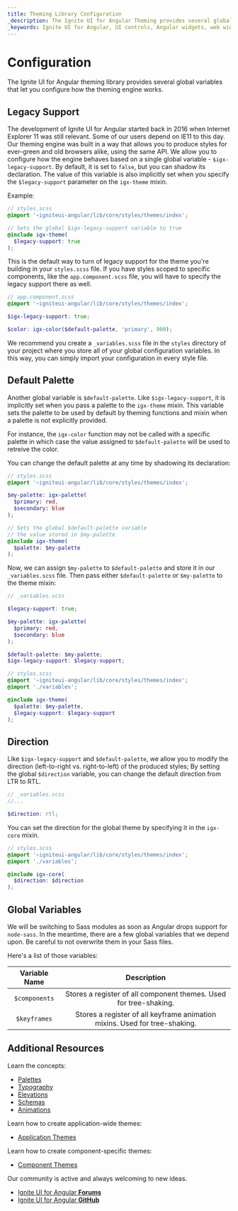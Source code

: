 ```yaml
---
title: Theming Library Configuration
_description: The Ignite UI for Angular Theming provides several global variables that let you configure how the theming engine works.
_keywords: Ignite UI for Angular, UI controls, Angular widgets, web widgets, UI widgets, Angular, Native Angular Components Suite, Native Angular Controls, Native Angular Components Library, Native Angular Components, Angular Theming Component, Angular Theming
---
```


# Configuration

<div class="highlight">The Ignite UI for Angular theming library provides several global variables that let you configure how the theming engine works.</div>
<div class="divider"></div>

## Legacy Support

The development of Ignite UI for Angular started back in 2016 when Internet Explorer 11 was still relevant. Some of our users depend on IE11 to this day. Our theming engine was built in a way that allows you to produce styles for ever-green and old browsers alike, using the same API. We allow you to configure how the engine behaves based on a single global variable - `$igx-legacy-support`. By default, it is set to `false`, but you can shadow its declaration. The value of this variable is also implicitly set when you specify the `$legacy-support` parameter on the `igx-theme` mixin.

Example:

```scss
// styles.scss
@import '~igniteui-angular/lib/core/styles/themes/index';

// Sets the global $igx-legacy-support variable to true
@include igx-theme(
  $legacy-support: true
);
```

This is the default way to turn of legacy support for the theme you're building in your `styles.scss` file. If you have styles scoped to specific components, like the `app.component.scss` file, you will have to specify the legacy support there as well.

```scss
// app.component.scss
@import '~igniteui-angular/lib/core/styles/themes/index';

$igx-legacy-support: true;

$color: igx-color($default-palette, 'primary', 900);
```

We recommend you create a `_variables.scss` file in the `styles` directory of your project where you store all of your global configuration variables. In this way, you can simply import your configuration in every style file.

## Default Palette

Another global variable is `$default-palette`. Like `$igx-legacy-support`, it is implicitly set when you pass a palette to the `igx-theme` mixin. This variable sets the palette to be used by default by theming functions and mixin when a palette is not explicitly provided.

For instance, the `igx-color` function may not be called with a specific palette in which case the value assigned to `$default-palette` will be used to retreive the color.

You can change the default palette at any time by shadowing its declaration:

```scss
// styles.scss
@import '~igniteui-angular/lib/core/styles/themes/index';

$my-palette: igx-palette(
  $primary: red, 
  $secondary: blue
);

// Sets the global $default-palette variable 
// the value stored in $my-palette
@include igx-theme(
  $palette: $my-palette
);
```

Now, we can assign `$my-palette` to `$default-palette` and store it in our `_variables.scss` file. Then pass either `$default-palette` or `$my-palette` to the theme mixin:

```scss
// _variables.scss

$legacy-support: true;

$my-palette: igx-palette(
  $primary: red, 
  $secondary: blue
);

$default-palette: $my-palette;
$igx-legacy-support: $legacy-support;
```

```scss
// styles.scss
@import '~igniteui-angular/lib/core/styles/themes/index';
@import './variables';

@include igx-theme(
  $palette: $my-palette,
  $legacy-support: $legacy-support
);
```

## Direction

Like `$igx-legacy-support` and `$default-palette`, we allow you to modify the direction (left-to-right vs. right-to-left) of the produced styles; By setting the global `$direction` variable, you can change the default direction from LTR to RTL.


```scss
// _variables.scss
//...

$direction: rtl;
```

You can set the direction for the global theme by specifying it in the `igx-core` mixin.

```scss
// styles.scss
@import '~igniteui-angular/lib/core/styles/themes/index';
@import './variables';

@include igx-core(
  $direction: $direction
);
```

## Global Variables

We will be switching to Sass modules as soon as Angular drops support for `node-sass`. In the meantime, there are a few global variables that we depend upon. Be careful to not overwrite them in your Sass files.

Here's a list of those variables:

| Variable Name | Description                                                                 |
|:-------------:|:---------------------------------------------------------------------------:|
| `$components` | Stores a register of all component themes. Used for tree-shaking.           |
| `$keyframes`  | Stores a register of all keyframe animation mixins. Used for tree-shaking. |


<div class="divider"></div>

## Additional Resources
Learn the concepts:

* [Palettes](./palettes.md)
* [Typography](./typography.md)
* [Elevations](./elevations.md)
* [Schemas](./schemas.md)
* [Animations](./animations.md)

Learn how to create application-wide themes:
* [Application Themes](./global-themes.md)

Learn how to create component-specific themes:
* [Component Themes](./component-themes.md)

Our community is active and always welcoming to new ideas.

* [Ignite UI for Angular **Forums**](https://www.infragistics.com/community/forums/f/ignite-ui-for-angular)
* [Ignite UI for Angular **GitHub**](https://github.com/IgniteUI/igniteui-angular)

